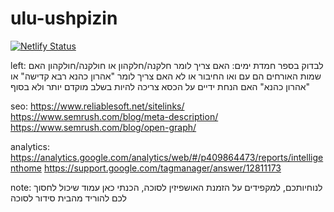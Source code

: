 # ulu-ushpizin

[![Netlify Status](https://api.netlify.com/api/v1/badges/797772ee-3218-4a0a-b327-4b0720a22ccf/deploy-status)](https://app.netlify.com/sites/ulu-ushpizin/deploys)

left:
לבדוק בספר חמדת ימים:
האם צריך לומר חלקנה/חלקהון או חולקנה/חולקהון
האם שמות האורחים הם עם ואו החיבור או לא
האם צריך לומר "אהרון כהנא רבא קדישה" או "אהרון כהנא"
האם הנחת ידיים על הכסא צריכה להיות בשלב מוקדם יותר ולא בסוף


seo:
https://www.reliablesoft.net/sitelinks/
https://www.semrush.com/blog/meta-description/
https://www.semrush.com/blog/open-graph/

analytics:
https://analytics.google.com/analytics/web/#/p409864473/reports/intelligenthome
https://support.google.com/tagmanager/answer/12811173


note:
לנוחיותכם, למקפידים על הזמנת האושפיזין לסוכה, הכנתי כאן עמוד שיכול לחסוך לכם להוריד מהבית סידור לסוכה
